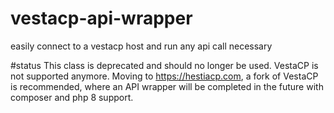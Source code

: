 # vestacp-api-wrapper
easily connect to a vestacp host and run any api call necessary

#status
This class is deprecated and should no longer be used. VestaCP is not supported anymore.  Moving to https://hestiacp.com, a fork of VestaCP is recommended, where an API wrapper will be completed in the future with composer and php 8 support.

